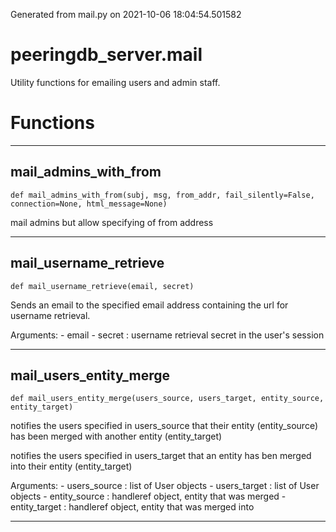 Generated from mail.py on 2021-10-06 18:04:54.501582

# peeringdb_server.mail

Utility functions for emailing users and admin staff.

# Functions
---

## mail_admins_with_from
`def mail_admins_with_from(subj, msg, from_addr, fail_silently=False, connection=None, html_message=None)`

mail admins but allow specifying of from address

---
## mail_username_retrieve
`def mail_username_retrieve(email, secret)`

Sends an email to the specified email address containing
the url for username retrieval.

Arguments:
    - email <str>
    - secret <str>: username retrieval secret in the user's session

---
## mail_users_entity_merge
`def mail_users_entity_merge(users_source, users_target, entity_source, entity_target)`

notifies the users specified in users_source that their entity (entity_source) has
been merged with another entity (entity_target)

notifies the users specified in users_target that an entity has ben merged into their
entity (entity_target)

Arguments:
    - users_source <list>: list of User objects
    - users_target <list>: list of User objects
    - entity_source <HandleRef>: handleref object, entity that was merged
    - entity_target <HandleRef>: handleref object, entity that was merged into

---